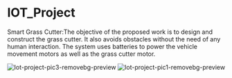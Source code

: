 # IOT_Project
Smart Grass Cutter:The objective of the proposed work is to design and construct the grass cutter. 
It also avoids obstacles without the need of any human interaction. 
The system uses batteries to power the vehicle movement motors as well as the grass cutter motor. 

![Iot-project-pic3-removebg-preview](https://user-images.githubusercontent.com/61556757/94679932-88a06200-033e-11eb-8999-55e896f113f7.png)
![Iot-project-pic1-removebg-preview](https://user-images.githubusercontent.com/61556757/94680382-49264580-033f-11eb-9fdf-db30497a30e1.png)
